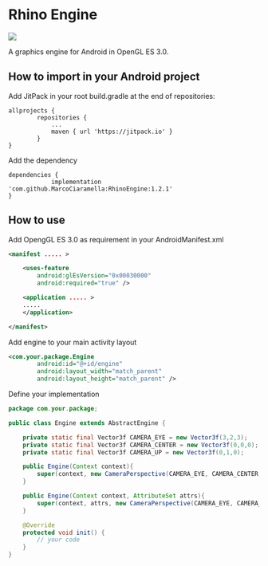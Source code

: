 # Rhino Engine

[![](https://jitpack.io/v/MarcoCiaramella/RhinoEngine.svg)](https://jitpack.io/#MarcoCiaramella/RhinoEngine)

A graphics engine for Android in OpenGL ES 3.0.

## How to import in your Android project
Add JitPack in your root build.gradle at the end of repositories:

```
allprojects {
		repositories {
			...
			maven { url 'https://jitpack.io' }
		}
}
```

Add the dependency

```
dependencies {
	        implementation 'com.github.MarcoCiaramella:RhinoEngine:1.2.1'
}
```

## How to use

Add OpengGL ES 3.0 as requirement in your AndroidManifest.xml

```xml
<manifest ..... >

    <uses-feature
        android:glEsVersion="0x00030000"
        android:required="true" />

    <application ..... >
	.....
    </application>

</manifest>
```

Add engine to your main activity layout

```xml
<com.your.package.Engine
        android:id="@+id/engine"
        android:layout_width="match_parent"
        android:layout_height="match_parent" />
```

Define your implementation

```java
package com.your.package;

public class Engine extends AbstractEngine {

    private static final Vector3f CAMERA_EYE = new Vector3f(3,2,3);
    private static final Vector3f CAMERA_CENTER = new Vector3f(0,0,0);
    private static final Vector3f CAMERA_UP = new Vector3f(0,1,0);

    public Engine(Context context){
        super(context, new CameraPerspective(CAMERA_EYE, CAMERA_CENTER, CAMERA_UP, 1, 1000), null);
    }

    public Engine(Context context, AttributeSet attrs){
        super(context, attrs, new CameraPerspective(CAMERA_EYE, CAMERA_CENTER, CAMERA_UP, 1, 1000), null);
    }

    @Override
    protected void init() {
        // your code
    }
}
```
